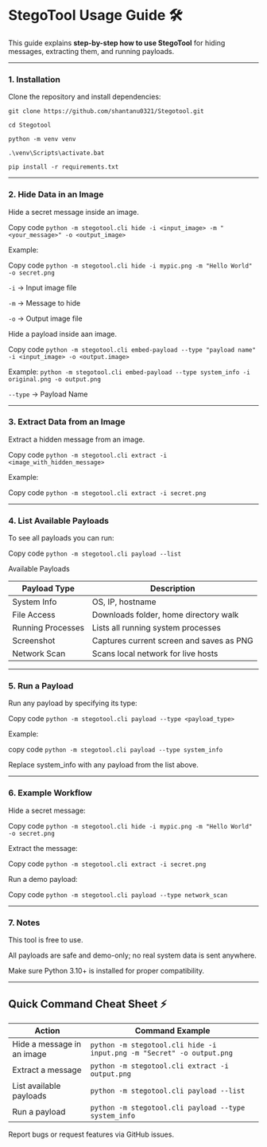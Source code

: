 # StegoTool Usage Guide 🛠️

This guide explains **step-by-step how to use StegoTool** for hiding messages, extracting them, and running payloads.

---

### 1. Installation

Clone the repository and install dependencies:

```
git clone https://github.com/shantanu0321/Stegotool.git

cd Stegotool

python -m venv venv

.\venv\Scripts\activate.bat

pip install -r requirements.txt

```

---

### 2. Hide Data in an Image

Hide a secret message inside an image.

Copy code
`python -m stegotool.cli hide -i <input_image> -m "<your_message>" -o <output_image>`

Example:

Copy code
`python -m stegotool.cli hide -i mypic.png -m "Hello World" -o secret.png`

`-i` → Input image file

`-m` → Message to hide

`-o` → Output image file


Hide a payload inside aan image.

Copy code 
`python -m stegotool.cli embed-payload --type "payload name" -i <input_image> -o <output.image>`

Example:
`python -m stegotool.cli embed-payload --type system_info -i original.png -o output.png`

`--type` → Payload Name

---

### 3. Extract Data from an Image
   
Extract a hidden message from an image.

Copy code
`python -m stegotool.cli extract -i <image_with_hidden_message>`

Example:

Copy code
`python -m stegotool.cli extract -i secret.png`

---

### 4. List Available Payloads

To see all payloads you can run:


Copy code
`python -m stegotool.cli payload --list`

 Available Payloads

| Payload Type       | Description                               | 
|-------------------|--------------------------------------------|
| System Info        | OS, IP, hostname                          |
| File Access        | Downloads folder, home directory walk     | 
| Running Processes  | Lists all running system processes        |
| Screenshot         | Captures current screen and saves as PNG  | 
| Network Scan       | Scans local network for live hosts        | 

---

### 5. Run a Payload

Run any payload by specifying its type:

Copy code
`python -m stegotool.cli payload --type <payload_type>`

Example:

copy code
`python -m stegotool.cli payload --type system_info`

Replace system_info with any payload from the list above.

---

### 6. Example Workflow

Hide a secret message:

Copy code
`python -m stegotool.cli hide -i mypic.png -m "Hello World" -o secret.png`

Extract the message:

Copy code
`python -m stegotool.cli extract -i secret.png`

Run a demo payload:

Copy code
`python -m stegotool.cli payload --type network_scan`

---

### 7. Notes
This tool is free to use.

All payloads are safe and demo-only; no real system data is sent anywhere.

Make sure Python 3.10+ is installed for proper compatibility.

---

## Quick Command Cheat Sheet ⚡

| Action                     | Command Example |
|-----------------------------|----------------|
| Hide a message in an image  | `python -m stegotool.cli hide -i input.png -m "Secret" -o output.png` |
| Extract a message           | `python -m stegotool.cli extract -i output.png` |
| List available payloads     | `python -m stegotool.cli payload --list` |
| Run a payload               | `python -m stegotool.cli payload --type system_info` |

Report bugs or request features via GitHub issues.


